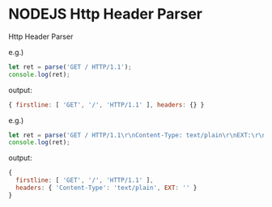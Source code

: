 # NODEJS Http Header Parser #

Http Header Parser

e.g.)

```js
let ret = parse('GET / HTTP/1.1');
console.log(ret);
```

output:

```js
{ firstline: [ 'GET', '/', 'HTTP/1.1' ], headers: {} }
```

e.g.)

```js
let ret = parse('GET / HTTP/1.1\r\nContent-Type: text/plain\r\nEXT:\r\n\r\n');
console.log(ret);
```

output:

```js
{
  firstline: [ 'GET', '/', 'HTTP/1.1' ],
  headers: { 'Content-Type': 'text/plain', EXT: '' }
}
```
